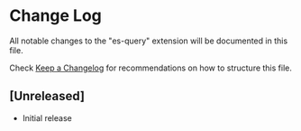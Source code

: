 # Change Log
All notable changes to the "es-query" extension will be documented in this file.

Check [Keep a Changelog](http://keepachangelog.com/) for recommendations on how to structure this file.

## [Unreleased]
- Initial release